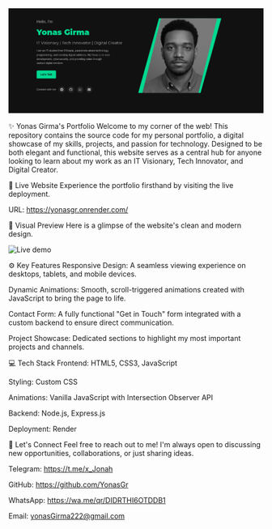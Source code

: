 <div align="center">
<a href="https://yonasgr.onrender.com/" target="_blank">
<img src="demo.png" alt="Live Demo on Render">
</a>
</div>

✨ Yonas Girma's Portfolio
Welcome to my corner of the web! This repository contains the source code for my personal portfolio, a digital showcase of my skills, projects, and passion for technology. Designed to be both elegant and functional, this website serves as a central hub for anyone looking to learn about my work as an IT Visionary, Tech Innovator, and Digital Creator.

🚀 Live Website
Experience the portfolio firsthand by visiting the live deployment.

URL: https://yonasgr.onrender.com/

🎨 Visual Preview
Here is a glimpse of the website's clean and modern design.

<img src="demo.gif" alt="Live demo">

⚙️ Key Features
Responsive Design: A seamless viewing experience on desktops, tablets, and mobile devices.

Dynamic Animations: Smooth, scroll-triggered animations created with JavaScript to bring the page to life.

Contact Form: A fully functional "Get in Touch" form integrated with a custom backend to ensure direct communication.

Project Showcase: Dedicated sections to highlight my most important projects and channels.

💻 Tech Stack
Frontend: HTML5, CSS3, JavaScript

Styling: Custom CSS

Animations: Vanilla JavaScript with Intersection Observer API

Backend: Node.js, Express.js

Deployment: Render

🤝 Let's Connect
Feel free to reach out to me! I'm always open to discussing new opportunities, collaborations, or just sharing ideas.

Telegram: https://t.me/x_Jonah

GitHub: https://github.com/YonasGr

WhatsApp: https://wa.me/qr/DIDRTHI6OTDDB1

Email: yonasGirma222@gmail.com

</div>

